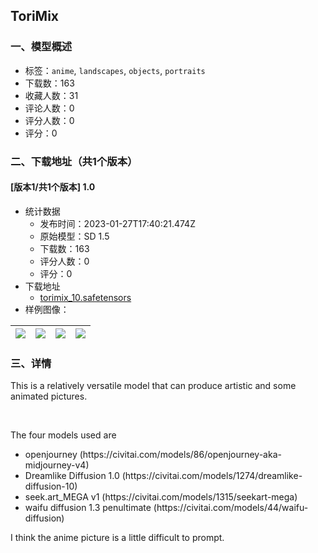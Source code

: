 ## ToriMix
### 一、模型概述

- 标签：`anime`, `landscapes`, `objects`, `portraits`
- 下载数：163
- 收藏人数：31
- 评论人数：0
- 评分人数：0
- 评分：0

### 二、下载地址（共1个版本）

#### [版本1/共1个版本] 1.0

- 统计数据
  - 发布时间：2023-01-27T17:40:21.474Z
  - 原始模型：SD 1.5
  - 下载数：163
  - 评分人数：0
  - 评分：0
- 下载地址
  - [torimix_10.safetensors](https://civitai.com/api/download/models/1524)
- 样例图像：

| <img src="https://image.civitai.com/xG1nkqKTMzGDvpLrqFT7WA/22a3ab16-0e61-4144-c4c8-e212f28b2300/width=450/13695.jpeg" /> | <img src="https://image.civitai.com/xG1nkqKTMzGDvpLrqFT7WA/bbf50524-da04-4ff0-4732-63ed3566ab00/width=450/13694.jpeg" /> | <img src="https://image.civitai.com/xG1nkqKTMzGDvpLrqFT7WA/4077313a-2adf-4c4c-e89a-1e9639ea1d00/width=450/13692.jpeg" /> | <img src="https://image.civitai.com/xG1nkqKTMzGDvpLrqFT7WA/fc4dbd37-1552-41bc-7b0b-227e4cd27100/width=450/13691.jpeg" /> |
| ---- | ---- | ---- | ---- |


### 三、详情
<p>This is a relatively versatile model that can produce artistic and some animated pictures.</p><p><br /></p><p>The four models used are</p><ul><li>openjourney (https://civitai.com/models/86/openjourney-aka-midjourney-v4)</li><li>Dreamlike Diffusion 1.0 (https://civitai.com/models/1274/dreamlike-diffusion-10)</li><li>seek.art_MEGA v1 (https://civitai.com/models/1315/seekart-mega)</li><li>waifu diffusion 1.3 penultimate (https://civitai.com/models/44/waifu-diffusion)</li></ul><p>I think the anime picture is a little difficult to prompt.</p><p><br /></p>